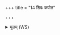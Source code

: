 +++
title = "14 शिवः कपोत"

+++
<details><summary>मूलम् (WS)</summary>

शिवः कपोत इषितो नो अस्त्वनागा देवाः शकुनो गृहे नः ।  
अग्निर्हि विप्रो जुषतां हविर्नः परि हेतिः पक्षिणी नो वृणक्तु ॥ १४ ॥
</details>